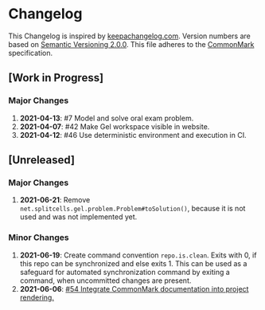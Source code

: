 # Changelog
This Changelog is inspired by [keepachangelog.com](https://keepachangelog.com/en/1.0.0/).
Version numbers are based on [Semantic Versioning 2.0.0](https://semver.org/spec/v2.0.0.html).
This file adheres to the [CommonMark](https://spec.commonmark.org/0.29) specification.
## [Work in Progress]
### Major Changes
1. **2021-04-13**: #7 Model and solve oral exam problem.
1. **2021-04-07**:  #42 Make Gel workspace visible in website.
1. **2021-04-12**: #46 Use deterministic environment and execution in CI.
## [Unreleased]
### Major Changes
1. **2021-06-21**: Remove `net.splitcells.gel.problem.Problem#toSolution()`,
   because it is not used and was not implemented yet.
### Minor Changes
1. **2021-06-19**: Create command convention `repo.is.clean`.
   Exits with 0, if this repo can be synchronized and else exits 1.
   This can be used as a safeguard for automated synchronization command
   by exiting a command, when uncommitted changes are present.
1. **2021-06-06**: [#54 Integrate CommonMark documentation into project rendering.](https://github.com/www-splitcells-net/net.splitcells.network/issues/54)
